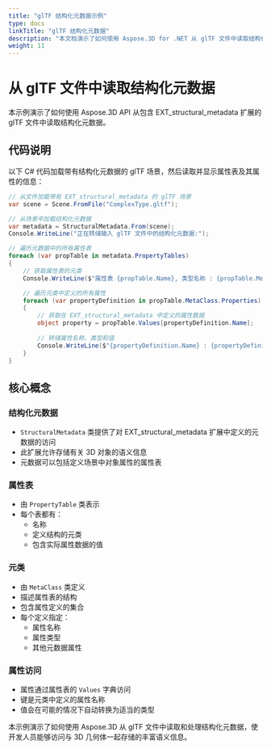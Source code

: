 ```yaml
---
title: "glTF 结构化元数据示例"
type: docs
linkTitle: "glTF 结构化元数据"
description: "本文档演示了如何使用 Aspose.3D for .NET 从 glTF 文件中读取结构化元数据。"
weight: 11
---
```


# 从 glTF 文件中读取结构化元数据

本示例演示了如何使用 Aspose.3D API 从包含 EXT_structural_metadata 扩展的 glTF 文件中读取结构化元数据。

## 代码说明

以下 C# 代码加载带有结构化元数据的 glTF 场景，然后读取并显示属性表及其属性的信息：

```csharp
// 从文件加载带有 EXT_structural_metadata 的 glTF 场景
var scene = Scene.FromFile("ComplexType.gltf");

// 从场景中加载结构化元数据
var metadata = StructuralMetadata.From(scene);
Console.WriteLine("正在转储输入 glTF 文件中的结构化元数据:");

// 遍历元数据中的所有属性表
foreach (var propTable in metadata.PropertyTables)
{
    // 获取属性表的元类
    Console.WriteLine($"属性表 {propTable.Name}, 类型名称 : {propTable.MetaClass.Name}");

    // 遍历元类中定义的所有属性
    foreach (var propertyDefinition in propTable.MetaClass.Properties)
    {
        // 获取在 EXT_structural_metadata 中定义的属性数据
        object property = propTable.Values[propertyDefinition.Name];
        
        // 转储属性名称、类型和值
        Console.WriteLine($"{propertyDefinition.Name} : {propertyDefinition.Type} = {property}");
    }
}
```

## 核心概念

### 结构化元数据
- `StructuralMetadata` 类提供了对 EXT_structural_metadata 扩展中定义的元数据的访问
- 此扩展允许存储有关 3D 对象的语义信息
- 元数据可以包括定义场景中对象属性的属性表

### 属性表
- 由 `PropertyTable` 类表示
- 每个表都有：
  - 名称
  - 定义结构的元类
  - 包含实际属性数据的值

### 元类
- 由 `MetaClass` 类定义
- 描述属性表的结构
- 包含属性定义的集合
- 每个定义指定：
  - 属性名称
  - 属性类型
  - 其他元数据属性

### 属性访问
- 属性通过属性表的 `Values` 字典访问
- 键是元类中定义的属性名称
- 值会在可能的情况下自动转换为适当的类型

本示例演示了如何使用 Aspose.3D 从 glTF 文件中读取和处理结构化元数据，使开发人员能够访问与 3D 几何体一起存储的丰富语义信息。